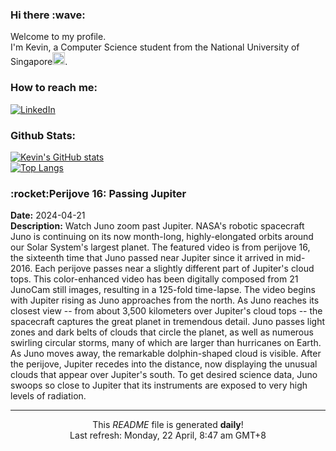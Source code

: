 <h3>Hi there :wave:</h3>

Welcome to my profile.   
I'm Kevin, a Computer Science student from the National University of Singapore<img src="https://img.icons8.com/color/96/000000/singapore-circular.png" width="20px"/>.</p>

<h3>How to reach me: </h3>
<a href="https://www.linkedin.com/in/kevin-foong/"><img alt="LinkedIn" src="https://img.shields.io/badge/linkedin-%230077B5.svg?&style=for-the-badge&logo=linkedin&logoColor=white" /></a> 

<h3>Github Stats: </h3> 

[![Kevin's GitHub stats](https://github-readme-stats.vercel.app/api?username=kevin9foong&theme=tokyonight)](https://github.com/anuraghazra/github-readme-stats) <br/>
[![Top Langs](https://github-readme-stats.vercel.app/api/top-langs/?username=kevin9foong&layout=compact&theme=tokyonight)](https://github.com/anuraghazra/github-readme-stats)

<h3>:rocket:Perijove 16: Passing Jupiter</h3> 
<b>Date:</b> 2024-04-21<br/>
<b>Description:</b> Watch Juno zoom past Jupiter.  NASA&#39;s robotic spacecraft Juno is continuing on its now month-long, highly-elongated orbits around our Solar System&#39;s largest planet.  The featured video is from perijove 16, the sixteenth time that Juno passed near Jupiter since it arrived in mid-2016. Each perijove passes near a slightly different part of Jupiter&#39;s cloud tops.  This color-enhanced video has been digitally composed from 21 JunoCam still images, resulting in a 125-fold time-lapse. The video begins with Jupiter rising as Juno approaches from the north. As Juno reaches its closest view -- from about 3,500 kilometers over Jupiter&#39;s cloud tops -- the spacecraft captures the great planet in tremendous detail. Juno passes light zones and dark belts of clouds that circle the planet, as well as numerous swirling circular storms, many of which are larger than hurricanes on Earth.  As Juno moves away, the remarkable dolphin-shaped cloud is visible.  After the perijove, Jupiter recedes into the distance, now displaying the unusual clouds that appear over Jupiter&#39;s south.  To get desired science data, Juno swoops so close to Jupiter that its instruments are exposed to very high levels of radiation.<br/>

------------
<p align="center">This <i>README</i> file is generated <b>daily</b>!</br>
Last refresh: Monday, 22 April, 8:47 am GMT+8<br />